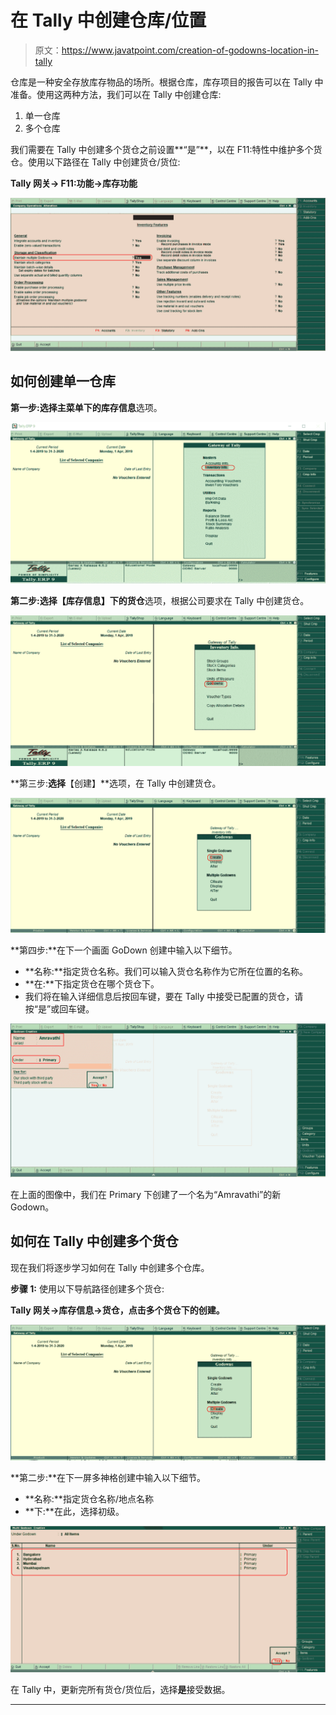 # 在 Tally 中创建仓库/位置

> 原文：<https://www.javatpoint.com/creation-of-godowns-location-in-tally>

仓库是一种安全存放库存物品的场所。根据仓库，库存项目的报告可以在 Tally 中准备。使用这两种方法，我们可以在 Tally 中创建仓库:

1.  单一仓库
2.  多个仓库

我们需要在 Tally 中创建多个货仓之前设置**“是”**，以在 F11:特性中维护多个货仓。使用以下路径在 Tally 中创建货仓/货位:

**Tally 网关→ F11:功能→库存功能**

![Creation of Godowns Location in Tally](img/729fba8f52aecf882ac415f34752981f.png)

## 如何创建单一仓库

**第一步:**选择主菜单下的**库存信息**选项。

![Creation of Godowns Location in Tally](img/0f14d291b410055e59b485b49b72aee4.png)

**第二步:**选择【库存信息】下的**货仓**选项，根据公司要求在 Tally 中创建货仓。

![Creation of Godowns Location in Tally](img/824a73ca4e154c6e781f47b440132b96.png)

**第三步:**选择**【创建】**选项，在 Tally 中创建货仓。

![Creation of Godowns Location in Tally](img/80a337975299b5d87da0b5b2b5e541fe.png)

**第四步:**在下一个画面 GoDown 创建中输入以下细节。

*   **名称:**指定货仓名称。我们可以输入货仓名称作为它所在位置的名称。
*   **在:**下指定货仓在哪个货仓下。
*   我们将在输入详细信息后按回车键，要在 Tally 中接受已配置的货仓，请按“是”或回车键。

![Creation of Godowns Location in Tally](img/94e97306397bdcd8c6a7f761df3b8dab.png)

在上面的图像中，我们在 Primary 下创建了一个名为“Amravathi”的新 Godown。

## 如何在 Tally 中创建多个货仓

现在我们将逐步学习如何在 Tally 中创建多个仓库。

**步骤 1:** 使用以下导航路径创建多个货仓:

**Tally 网关→库存信息→货仓，点击多个货仓下的创建。**

![Creation of Godowns Location in Tally](img/d62750c9b340cd1567cb35c28679dc60.png)

**第二步:**在下一屏多神格创建中输入以下细节。

*   **名称:**指定货仓名称/地点名称
*   **下:**在此，选择初级。

![Creation of Godowns Location in Tally](img/14e5d0d61f89f3f010b0787ef46c5eb8.png)

在 Tally 中，更新完所有货仓/货位后，选择**是**接受数据。

* * *